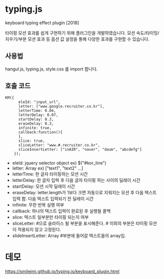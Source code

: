 # typing.js
keyboard typing effect plugin [2018]

타이핑 모션 효과를 쉽게 구현하기 위해 플러그인을 개발하였습니다. 
모션 속도/타이밍/지우기/부분 모션 효과 등 옵션 값 설정을 통해 다양한 효과를 구현할 수 있습니다. 

## 사용법
hangul.js, typing.js, style.css 를 import 합니다.

## 호출 코드
```
KM({
      eleId: "input_url",
      letter: ["www.google.recruiter.co.kr"],
      letterTime: 0.04,
      letterDelay: 0.07,
      startDelay: 0.3,
      eraseDelay: 0.3,
      infinite: true,
      callback:function(){
      },
      slice: true,
      sliceLetter: "www.#.recruiter.co.kr",
      sliceInsertLetter: ["inAIR", "naver", "daum", "abcdefg"]
    });
```    
- eleId: jquery selector object ex) $("#kor_line")
- letter: Array ex) ["text1", "text2" ...]
- letterTime: 한 글자 타이핑하는 모션 시간
- letterDelay: 한 글자 입력 후 다음 글자 타이핑 하는 사이의 딜레이 시간
- startDelay: 모션 시작 딜레이 시간
- eraseDelay: letter.length가 1보다 크면 자동으로 지워지는 모션 후 다음 텍스트 입력 함. 다음 텍스트 입력되기 전 딜레이 시간
- infinite: 무한 반복 실행 여부
- callback: 하나의 텍스트 입력이 완료된 후 실행될 콜백
- slice: 텍스트 일부분만 타이핑 되는지 여부
- sliceLetter: #으로 슬라이스 될 부분을 표시해준다. # 이외의 부분은 타이핑 모션이 적용되지 않고 고정된다.
- slideInsertLetter: Array  #부분에 들어갈 텍스트들의 array임.

# 데모
https://smilejmj.github.io/typing.js/keyboard_plugin.html
